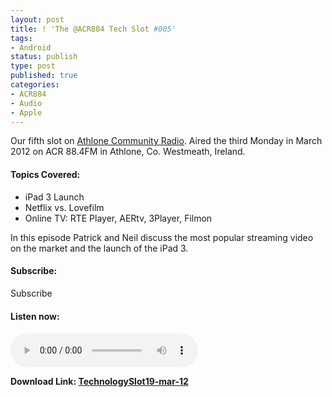 ```yaml
---
layout: post
title: ! 'The @ACR884 Tech Slot #005'
tags:
- Android
status: publish
type: post
published: true
categories: 
- ACR884
- Audio
- Apple
---
```

Our fifth slot on [Athlone Community Radio][]. Aired the third Monday in March 2012 on ACR 88.4FM in Athlone, Co. Westmeath, Ireland.

#### Topics Covered:
- iPad 3 Launch
- Netflix vs. Lovefilm
- Online TV: RTE Player, AERtv, 3Player, Filmon

In this episode Patrick and Neil discuss the most popular streaming video 
on the market and the launch of the iPad 3.

#### Subscribe:
<a href="http://itunes.apple.com/ie/podcast//id494862406" target="_blank"><img title="iTunes Podcast Button" src="http://dueyfinster.files.wordpress.com/2012/01/itunes_podcast.gif?w=80&amp;h=15" alt="Subscribe to ACR884 Tech Slot in iTunes!" width="80" height="15" /></a>  
<br />
<a href="http://feeds.feedburner.com/acr884tech" target="_blank"><img src="http://dueyfinster.files.wordpress.com/2012/01/podcast_rss_button.gif?w=627" alt="" /></a>

#### Listen now:
<audio controls="controls">
  <source src="http://dueyfinster.files.wordpress.com/2012/03/technologyslot19-mar-12.mp3" type="audio/mp3" />
  Your browser does not support the audio tag.
</audio>

<strong></strong><strong>Download Link: <a href="http://dueyfinster.files.wordpress.com/2012/03/technologyslot19-mar-12.mp3">TechnologySlot19-mar-12</a></strong>

[Athlone Community Radio]: http://athlonecommunityradio.ie/ "Athlone Community Radio"